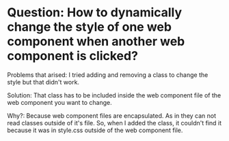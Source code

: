 # Question: How to dynamically change the style of one web component when another web component is clicked?

Problems that arised: I tried adding and removing a class to change the style but that didn't work.

Solution: That class has to be included inside the web component file of the web component you want to change.

Why?: Because web component files are encapsulated. As in they can not read classes outside of it's file. So, when I added the class, it couldn't find it because it was in style.css outside of the web component file.